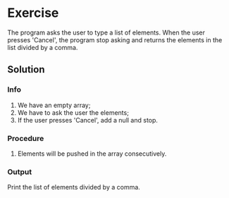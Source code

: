 # Exercise

The program asks the user to type a list of elements.
When the user presses 'Cancel', the program stop asking and returns the elements in the list divided by a comma.

## Solution

### Info

1. We have an empty array;
2. We have to ask the user the elements;
3. If the user presses 'Cancel', add a null and stop.

### Procedure

1. Elements will be pushed in the array consecutively.

### Output

Print the list of elements divided by a comma.
